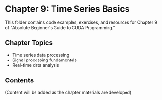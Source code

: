 # Chapter 9: Time Series Basics

This folder contains code examples, exercises, and resources for Chapter 9 of "Absolute Beginner's Guide to CUDA Programming."

## Chapter Topics
- Time series data processing
- Signal processing fundamentals
- Real-time data analysis

## Contents
(Content will be added as the chapter materials are developed)